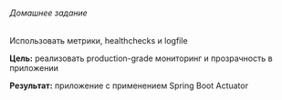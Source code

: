 ﻿###### Домашнее задание

Использовать метрики, healthchecks и logfile

**Цель:** реализовать production-grade мониторинг и прозрачность в приложении

**Результат:** приложение с применением Spring Boot Actuator
